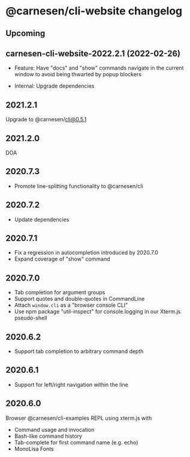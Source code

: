 # **@carnesen/cli-website** changelog

## Upcoming

## carnesen-cli-website-2022.2.1 (2022-02-26)

- Feature: Have "docs" and "show" commands navigate in the current window to avoid being thwarted by popup blockers

- Internal: Upgrade dependencies

## 2021.2.1
Upgrade to @carnesen/cli@0.5.1

## 2021.2.0
DOA

## 2020.7.3
- Promote line-splitting functionality to @carnesen/cli

## 2020.7.2
- Update dependencies

## 2020.7.1
- Fix a regression in autocompletion introduced by 2020.7.0
- Expand coverage of "show" command

## 2020.7.0
- Tab completion for argument groups
- Support quotes and double-quotes in CommandLine
- Attach `window.cli` as a "browser console CLI"
- Use npm package "util-inspect" for console.logging in our Xterm.js pseudo-shell

## 2020.6.2
- Support tab completion to arbitrary command depth

## 2020.6.1
- Support for left/right navigation within the line

## 2020.6.0
Browser @carnesen/cli-examples REPL using xterm.js with
- Command usage and invocation
- Bash-like command history
- Tab-complete for first command name (e.g. echo)
- MonoLisa Fonts
